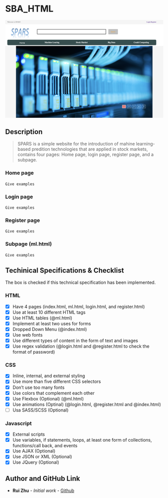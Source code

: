 # SBA_HTML

![](img/ScreenShot.png)

## Description
> SPARS is a simple website for the introduction of mahine learning-based predition technologies that are applied in stock markets, contains four pages: Home page, login page, register page, and a subpage.

### Home page
```
Give examples
```

### Login page
```
Give examples
```

### Register page
```
Give examples
```

### Subpage (ml.html)
```
Give examples
```

## Techinical Specifications & Checklist

The box is checked if this technical specification has been implemented.

### HTML
- [x] Have 4 pages (index.html, ml.html, login.html, and register.html)
- [x] Use at least 10 different HTML tags
- [x] Use HTML tables (@ml.html)
- [x] Implement at least two uses for forms
- [x] Dropped Down Menu (@index.html)
- [x] Use web fonts
- [x] Use different types of content in the form of text and images
- [x] Use regex validation (@login.html and @register.html to check the format of password)
### CSS
- [x] Inline, internal, and external styling
- [x] Use more than five different CSS selectors
- [x] Don’t use too many fonts
- [x] Use colors that complement each other
- [x] Use Flexbox (Optional) (@ml.html)
- [x] Use animations (Optinal) (@login.html, @register.html and @index.html)
- [ ] Usa SASS/SCSS (Optional)
### Javascript
- [x] External scripts
- [x] Use variables, if statements, loops, at least one form of collections, functions/call back, and events
- [x] Use AJAX (Optional) 
- [x] Use JSON or XML (Optional)
- [x] Use JQuery (Optional)

## Author and GitHub Link

* **Rui Zhu** - *Initial work* - [Github](https://github.com/ruikobe/SBA_HTML#sba_html)


